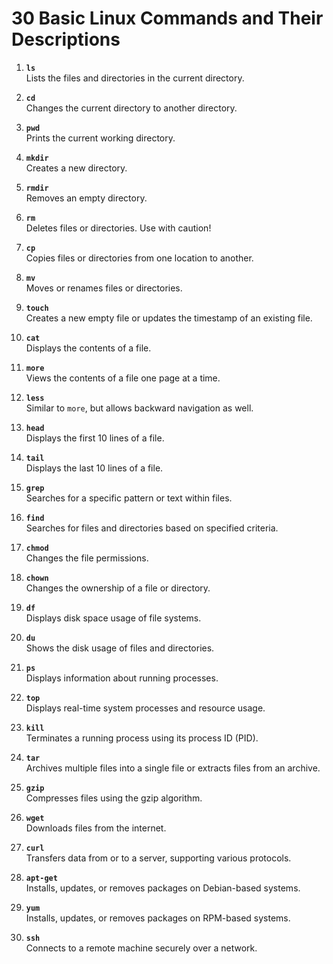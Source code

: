 # 30 Basic Linux Commands and Their Descriptions

1. **`ls`**  
   Lists the files and directories in the current directory.

2. **`cd`**  
   Changes the current directory to another directory.

3. **`pwd`**  
   Prints the current working directory.

4. **`mkdir`**  
   Creates a new directory.

5. **`rmdir`**  
   Removes an empty directory.

6. **`rm`**  
   Deletes files or directories. Use with caution!

7. **`cp`**  
   Copies files or directories from one location to another.

8. **`mv`**  
   Moves or renames files or directories.

9. **`touch`**  
   Creates a new empty file or updates the timestamp of an existing file.

10. **`cat`**  
    Displays the contents of a file.

11. **`more`**  
    Views the contents of a file one page at a time.

12. **`less`**  
    Similar to `more`, but allows backward navigation as well.

13. **`head`**  
    Displays the first 10 lines of a file.

14. **`tail`**  
    Displays the last 10 lines of a file.

15. **`grep`**  
    Searches for a specific pattern or text within files.

16. **`find`**  
    Searches for files and directories based on specified criteria.

17. **`chmod`**  
    Changes the file permissions.

18. **`chown`**  
    Changes the ownership of a file or directory.

19. **`df`**  
    Displays disk space usage of file systems.

20. **`du`**  
    Shows the disk usage of files and directories.

21. **`ps`**  
    Displays information about running processes.

22. **`top`**  
    Displays real-time system processes and resource usage.

23. **`kill`**  
    Terminates a running process using its process ID (PID).

24. **`tar`**  
    Archives multiple files into a single file or extracts files from an archive.

25. **`gzip`**  
    Compresses files using the gzip algorithm.

26. **`wget`**  
    Downloads files from the internet.

27. **`curl`**  
    Transfers data from or to a server, supporting various protocols.

28. **`apt-get`**  
    Installs, updates, or removes packages on Debian-based systems.

29. **`yum`**  
    Installs, updates, or removes packages on RPM-based systems.

30. **`ssh`**  
    Connects to a remote machine securely over a network.
    

